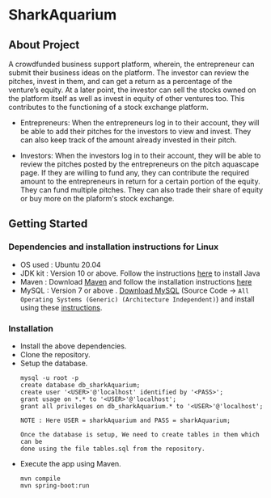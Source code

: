 # SharkAquarium


## About Project
A crowdfunded business support platform, wherein, the entrepreneur can submit their business ideas on the platform. The investor can review the pitches, invest in them, and can get a return as a percentage of the venture’s equity. At a later point, the investor can sell the stocks owned on the platform itself as well as invest in equity of other ventures too. This contributes to the functioning of a stock exchange platform. 

* Entrepreneurs: When the entrepreneurs log in to their account, they will be able to add their pitches for the investors to view and invest. They can also keep track of the amount already invested in their pitch. 

* Investors: When the investors log in to their account, they will be able to review the pitches posted by the entrepreneurs on the pitch aquascape page. If they are willing to fund any, they can contribute the required amount to the entrepreneurs in return for a certain portion of the equity. They can fund multiple pitches. They can also trade their share of equity or buy more on the plaform's stock exchange.

## Getting Started

### Dependencies and installation instructions for Linux<br>
* OS used : Ubuntu 20.04
* JDK kit : Version 10 or above. Follow the instructions [here](https://docs.oracle.com/javase/8/docs/technotes/guides/install/install_overview.html#A1097144) to install Java
* Maven : Download [Maven](https://maven.apache.org/download.cgi) and follow the installation instructions [here](https://maven.apache.org/install.html)
* MySQL : Version 7 or above . [Download MySQL](https://dev.mysql.com/downloads/mysql/) (Source Code -> `All Operating Systems (Generic) (Architecture Independent)`) and install using these [instructions](https://dev.mysql.com/doc/mysql-installation-excerpt/5.7/en/binary-installation.html). 
   
### Installation
  * Install the above dependencies.
  * Clone the repository.
  * Setup the database.
    ```
    mysql -u root -p
    create database db_sharkAquarium;
    create user '<USER>'@'localhost' identified by '<PASS>';
    grant usage on *.* to '<USER>'@'localhost';
    grant all privileges on db_sharkAquarium.* to '<USER>'@'localhost';
      
    NOTE : Here USER = sharkAquarium and PASS = sharkAquarium;
      
    Once the database is setup, We need to create tables in them which can be
    done using the file tables.sql from the repository.
    ```
   * Execute the app using Maven.
     ```
     mvn compile
     mvn spring-boot:run
     ```
